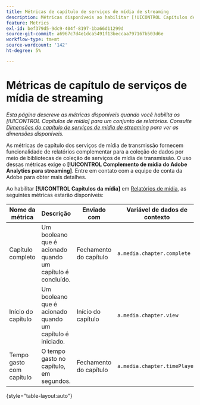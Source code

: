 ```yaml
---
title: Métricas de capítulo de serviços de mídia de streaming
description: Métricas disponíveis ao habilitar [!UICONTROL Capítulos de mídia] para um conjunto de relatórios.
feature: Metrics
exl-id: bef379d5-9dc9-404f-8197-1ba66d11299d
source-git-commit: a6967c7d4e1dca5491f13beccaa797167b503d6e
workflow-type: tm+mt
source-wordcount: '142'
ht-degree: 5%

---
```


# Métricas de capítulo de serviços de mídia de streaming

*Esta página descreve as métricas disponíveis quando você habilita os [!UICONTROL Capítulos de mídia] para um conjunto de relatórios. Consulte [Dimensões do capítulo de serviços de mídia de streaming](../dimensions/sm-chapters.md) para ver as dimensões disponíveis.*

As métricas de capítulo dos serviços de mídia de transmissão fornecem funcionalidade de relatórios complementar para a coleção de dados por meio de bibliotecas de coleção de serviços de mídia de transmissão. O uso dessas métricas exige o **[!UICONTROL Complemento de mídia do Adobe Analytics para streaming]**. Entre em contato com a equipe de conta da Adobe para obter mais detalhes.

Ao habilitar **[!UICONTROL Capítulos da mídia]** em [Relatórios de mídia](/help/admin/tools/manage-rs/edit-settings/media-management.md), as seguintes métricas estarão disponíveis:

| Nome da métrica | Descrição | Enviado com | Variável de dados de contexto |
| --- | --- | --- | --- |
| Capítulo completo | Um booleano que é acionado quando um capítulo é concluído. | Fechamento do capítulo | `a.media.chapter.complete` |
| Início do capítulo | Um booleano que é acionado quando um capítulo é iniciado. | Início do capítulo | `a.media.chapter.view` |
| Tempo gasto com capítulo | O tempo gasto no capítulo, em segundos. | Fechamento do capítulo | `a.media.chapter.timePlayed` |

{style="table-layout:auto"}
